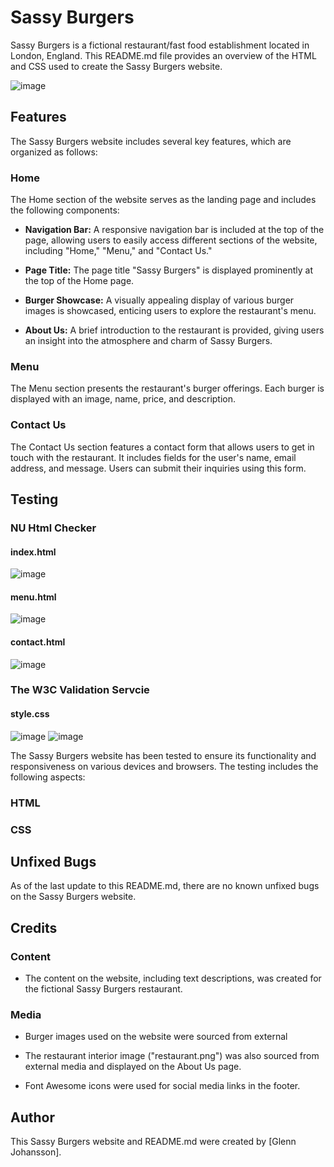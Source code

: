 # Sassy Burgers

Sassy Burgers is a fictional restaurant/fast food establishment located in London, England. This README.md file provides an overview of the HTML and CSS used to create the Sassy Burgers website.

![image](https://github.com/GlennJohansson85/p1-sassy_burgers/assets/139962883/fbf60621-c34e-447c-b25c-80c4250f32ab)



## Features

The Sassy Burgers website includes several key features, which are organized as follows:

### Home

The Home section of the website serves as the landing page and includes the following components:

- **Navigation Bar:** A responsive navigation bar is included at the top of the page, allowing users to easily access different sections of the website, including "Home," "Menu," and "Contact Us."

- **Page Title:** The page title "Sassy Burgers" is displayed prominently at the top of the Home page.

- **Burger Showcase:** A visually appealing display of various burger images is showcased, enticing users to explore the restaurant's menu.

- **About Us:** A brief introduction to the restaurant is provided, giving users an insight into the atmosphere and charm of Sassy Burgers.

### Menu

The Menu section presents the restaurant's burger offerings. Each burger is displayed with an image, name, price, and description.

### Contact Us

The Contact Us section features a contact form that allows users to get in touch with the restaurant. It includes fields for the user's name, email address, and message. Users can submit their inquiries using this form.

## Testing

### NU Html Checker
#### index.html
![image](https://github.com/GlennJohansson85/p1-sassy_burgers/assets/139962883/78ce34da-3f80-458f-96d2-a4f669a9ee27)
#### menu.html
![image](https://github.com/GlennJohansson85/p1-sassy_burgers/assets/139962883/55223a0b-64bc-4551-a1af-0040a7ed68f2)
#### contact.html
![image](https://github.com/GlennJohansson85/p1-sassy_burgers/assets/139962883/6e451983-b46c-4682-bd12-9979c9fa7b47)

### The W3C Validation Servcie
#### style.css
![image](https://github.com/GlennJohansson85/p1-sassy_burgers/assets/139962883/782d3bf9-f44c-4149-90be-fd04e3838f68)
![image](https://github.com/GlennJohansson85/p1-sassy_burgers/assets/139962883/6e2ddca1-824b-4fc5-b850-06ac180a7b8e)

The Sassy Burgers website has been tested to ensure its functionality and responsiveness on various devices and browsers. The testing includes the following aspects:

### HTML

### CSS



## Unfixed Bugs

As of the last update to this README.md, there are no known unfixed bugs on the Sassy Burgers website.

## Credits

### Content

- The content on the website, including text descriptions, was created for the fictional Sassy Burgers restaurant.

### Media

- Burger images used on the website were sourced from external

- The restaurant interior image ("restaurant.png") was also sourced from external media and displayed on the About Us page.

- Font Awesome icons were used for social media links in the footer.

## Author

This Sassy Burgers website and README.md were created by [Glenn Johansson].

